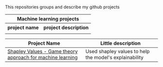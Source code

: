 This repositories groups and describe my github projects

<table>
    <tr>
        <th colspan="2">Machine learning projects</th>
    </tr>
    <tr>
        <th>project name</th>
        <th>project description</th>
    </tr>
    <tr>
        <td></td>
        <td></td>
    </tr>
</table>

| Project Name | Little description |
|--------------|--------------------|
|[Shapley Values - Game theory approach for machine learning](https://github.com/davide1536/shapley_values)| Used shapley values to help the model's explainability|
